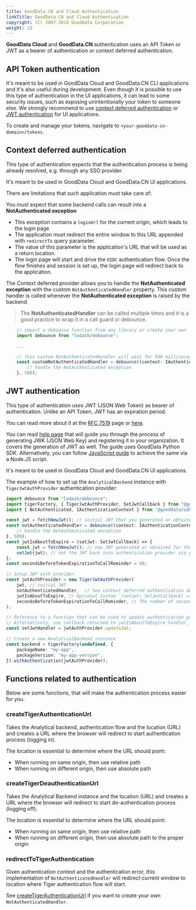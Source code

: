 ```yaml
---
title: GoodData.CN and Cloud Authentication
linkTitle: GoodData.CN and Cloud Authentication
copyright: (C) 2007-2018 GoodData Corporation
weight: 13
---
```


**GoodData Cloud** and **GoodData.CN** authentication uses an API Token or JWT as a bearer of authentication or context deferred authentication.

## API Token authentication

It's meant to be used in GoodData Cloud and GoodData.CN CLI applications and it's also useful during development.
Even though it is possible to use this type of authentication in the UI applications, it can lead to some security issues, such as exposing
unintentionally your token to someone else. We strongly recommend to use [context deferred authentication](#context-deferred-authentication)
or [JWT authentication](#jwt-authentication) for UI applications.

To create and manage your tokens, navigate to `<your-gooddata-cn-domain>/tokens`.

## Context deferred authentication

This type of authentication expects that the authentication process is being already resolved, e.g. through any SSO provider.

It's meant to be used in GoodData Cloud and GoodData.CN UI applications.

There are limitations that such application must take care of:

You must expect that some backend calls can result into a **NotAuthenticated exception**

  - This exception contains a `loginUrl` for the current origin, which leads to the login page
  - The application must redirect the entire window to this URL appended with `redirectTo` query parameter.
  - The value of this parameter is the application's URL that will be used as a return location.
  - The login page will start and drive the `OIDC` authentication flow. Once the flow finishes and session is set up, the login page will redirect back to the application.

The Context deferred provider allows you to handle the **NotAuthenticated exception** with the custom `NotAuthenticatedHandler` property. This custom handler is
called whenever the **NotAuthenticated exception** is raised by the backend.

> The **NotAuthenticatedHandler** can be called multiple times and it is a good practice to wrap it in a call guard or debounce.

```typescript
    // import a debounce function from any library or create your own
    import debounce from "lodash/debounce";

    ...

    // this custom NotAuthenticatedHandler will wait for 500 milliseconds before resolving thrown NotAuthenticated exception
    const customNotAuthenticatedHandler = debounce((context: IAuthenticationContext, error: NotAuthenticated) => {
        // handle the NotAuthenticated exception
    }, 500);
```

## JWT authentication

This type of authentication uses JWT (JSON Web Token) as bearer of authentication. Unlike an API Token, JWT has an expiration period.

You can read more about it at the [RFC 7519](https://datatracker.ietf.org/doc/html/rfc7519) page or [here](https://jwt.io/introduction).

You can read [help page](https://www.gooddata.com/developers/cloud-native/doc/cloud/manage-organization/jwt-access-token/) that will guide you
through the process of generating JWK (JSON Web Key) and registering it in your organization. It covers the generation of JWT as well. 
The guide uses GoodData Python SDK. Alternatively, you can follow [JavaScript guide](https://www.gooddata.com/developers/cloud-native/doc/cloud/manage-organization/jwt-access-token/jwt-javascript-example/) 
to achieve the same via a Node.JS script.

It's meant to be used in GoodData Cloud and GoodData.CN UI applications.
 
The example of how to set up the `AnalyticalBackend` instance with `TigerJwtAuthProvider` authentication provider:

```typescript
import debounce from "lodash/debounce";
import tigerFactory, { TigerJwtAuthProvider, SetJwtCallback } from "@gooddata/sdk-backend-tiger";
import { NotAuthenticated, IAuthenticationContext } from '@gooddata/sdk-backend-spi';

const jwt = fetchNewJwt(); // initial JWT that you generated or obtained for the authenticated user from the secure source
const notAuthenticatedHandler = debounce((context: IAuthenticationContext, error: NotAuthenticated) => {
    // handle the NotAuthenticated exception
}, 500);
const jwtIsAboutToExpire = (setJwt: SetJwtCallback) => {
    const jwt = fetchNewJwt(); // new JWT generated or obtained for the authenticated user if the current session should continue
    setJwt(jwt); // set the JWT back into authentication provider via provided callback
};
const secondsBeforeTokenExpirationToCallReminder = 60;

// Setup JWT auth provider.
const jwtAuthProvider = new TigerJwtAuthProvider(
    jwt, // initial JWT
    notAuthenticatedHandler,  // See context deferred authentication above about this optional handler argument. Optional argument.
    jwtIsAboutToExpire, // Optional custom `(setJwt: SetJwtCallback) => void` callback called right before the JWT is about to expire.
    secondsBeforeTokenExpirationToCallReminder, // The number of seconds before token expiration to call tokenIsAboutToExpireHandler handler, optional, use 0 or negative number to disable the callback.
);

// Reference to a function that can be used to update authentication provider with new JWT before the previous one expires.
// Alternatively, use callback returned to jwtIsAboutToExpire handler, if you provided it during authentication provider construction.
const setJwtHandler = jwtAuthProvider.updateJwt;

// Create a new AnalyticalBackend instance
const backend = tigerFactory(undefined, {
    packageName: "my-app",
    packageVersion: "my-app-version",
}).withAuthentication(jwtAuthProvider);
```

## Functions related to authentication
Below are some functions, that will make the authentication process easier for you.

### createTigerAuthenticationUrl
Takes the Analytical backend, authentication flow and the location (URL) and creates a URL where the
browser will redirect to start authentication process (logging in).

The location is essential to determine where the URL should point:

 -  When running on same origin, then use relative path
 -  When running on different origin, then use absolute path

### createTigerDeauthenticationUrl
Takes the Analytical Backend instance and the location (URL) and creates a URL where the browser will
redirect to start de-authentication process (logging off).

The location is essential to determine where the URL should point:

-  When running on same origin, then use relative path
-  When running on different origin, then use absolute path to the proper origin

### redirectToTigerAuthentication
Given authentication context and the authentication error, this implementation of `NotAuthenticatedHandler`  will redirect current
window to location where Tiger authentication flow will start.

See [createTigerAuthenticationUrl](#createtigerauthenticationurl) if you want to create your own `NotAuthenticatedHandler`.
